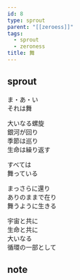 ```yaml
---
id: 8
type: sprout
parent: "[[zeroess]]"
tags:
  - sprout
  - zeroness
title: 舞
---
```

## sprout
ま・あ・い  
それは舞

大いなる螺旋  
銀河が回り  
季節は巡り  
生命は繰り返す

すべては  
舞っている

まっさらに還り  
ありのままで在り  
舞うように生きる

宇宙と共に  
生命と共に  
大いなる  
循環の一部として
## note

